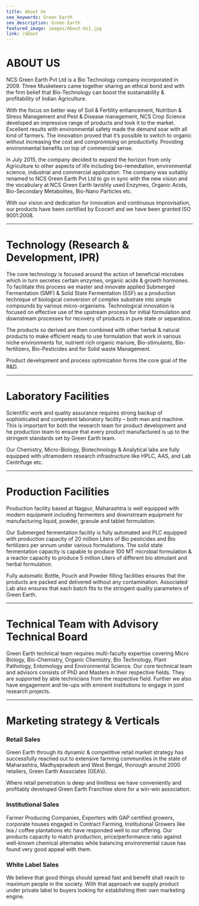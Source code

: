 ```yaml
---
title: About Us
seo_keywords: Green Earth
seo_description: Green Earth
featured_image: images/About-Us1.jpg
link: /about
---
```


# ABOUT US
NCS Green Earth Pvt Ltd is a Bio Technology company incorporated in 2009. Three Musketeers came together sharing an ethical bond and with the firm belief that Bio-Technology can boost the sustainability & profitability of Indian Agriculture.


With the focus on better way of Soil & Fertility enhancement, Nutrition & Stress Management and Pest & Disease management, NCS Crop Science developed an impressive range of products and took it to the market. Excellent results with environmental safety made the demand soar with all kind of farmers. The innovation proved that it’s possible to switch to organic without increasing the cost and compromising on productivity. Providing environmental benefits on top of commercial sense.


In July 2015, the company decided to expand the horizon from only Agriculture to other aspects of life including bio-remediation, environmental science, industrial and commercial application. The company was suitably renamed to NCS Green Earth Pvt Ltd to go in sync with the new vision and the vocabulary at NCS Green Earth lavishly used Enzymes, Organic Acids, Bio-Secondary Metabolites, Bio-Nano Particles etc.


With our vision and dedication for innovation and continuous improvisation, our products have been certified by Ecocert and we have been granted ISO 9001:2008.

***

# Technology (Research & Development, IPR)

The core technology is focused around the action of beneficial microbes which in turn secretes certain enzymes, organic acids & growth hormones. To facilitate this process we master and innovate applied Submerged Fermentation (SMF) & Solid State Fermentation (SSF) as a production technique of biological conversion of complex substrate into simple compounds by various micro-organisms. Technological innovation is focused on effective use of the upstream process for initial formulation and downstream processes for recovery of products in pure state or separation.


The products so derived are then combined with other herbal & natural products to make efficient ready to use formulation that work in various niche environments for, nutrient rich organic manure, Bio-stimulants, Bio-fertilizers, Bio-Pesticides and for Solid waste Management.


Product development and process optimization forms the core goal of the R&D.

***

# Laboratory Facilities

Scientific work and quality assurance requires strong backup of sophisticated and competent laboratory facility – both man and machine. This is important for both the research team for product development and he production team to ensure that every product manufactured is up to the stringent standards set by Green Earth team.

Our Chemistry, Micro-Biology, Biotechnology & Analytical labs are fully equipped with ultramodern research infrastructure like HPLC, AAS, and Lab Centrifuge etc.

***

# Production Facilities

Production facility based at Nagpur, Maharashtra is well equipped with modern equipment including fermenters and downstream equipment for manufacturing liquid, powder, granule and tablet formulation.


Our Submerged fermentation facility is fully automated and PLC equipped with production capacity of 20 million Liters of Bio pesticides and Bio fertilizers per annum under various formulations. The solid state fermentation capacity is capable to produce 100 MT microbial formulation & a reactor capacity to produce 5 million Liters of different bio stimulant and herbal formulation.


Fully automatic Bottle, Pouch and Powder filling facilities ensures that the products are packed and delivered without any contamination. Associated Lab also ensures that each batch fits to the stringent quality parameters of Green Earth.

***

# Technical Team with Advisory Technical Board

Green Earth technical team requires multi-faculty expertise covering Micro Biology, Bio-Chemistry, Organic Chemistry, Bio Technology, Plant Pathology, Entomology and Environmental Science. Our core technical team and advisors consists of PhD and Masters in their respective fields. They are supported by able technicians from the respective field. Further we also have engagement and tie-ups with eminent institutions to engage in joint research projects.

***

# Marketing strategy & Verticals

### Retail Sales

Green Earth through its dynamic & competitive retail market strategy has successfully reached out to extensive farming communities in the state of Maharashtra, Madhyapradesh and West Bengal, thorough around 2000 retailers, Green Earth Associates (GEA’s).

Where retail penetration is deep and limitless we have conveniently and profitably developed Green Earth Franchise store for a win-win association.

### Institutional Sales

Farmer Producing Companies, Exporters with GAP certified growers, corporate houses engaged in Contract Farming, Institutional Growers like tea / coffee plantations etc have responded well to our offering. Our products capacity to match production, price/performance ratio against well-known chemical alternates while balancing environmental cause has found very good appeal with them.

### White Label Sales

We believe that good things should spread fast and benefit shall reach to maximum people in the society. With that approach we supply product under private label to buyers looking for establishing their own marketing engine.
